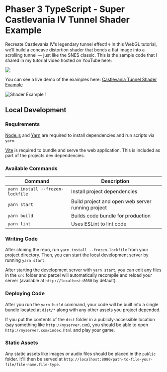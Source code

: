 # Phaser 3 TypeScript - Super Castlevania IV Tunnel Shader Example

Recreate Castlevania IV’s legendary tunnel effect! 🌀 In this WebGL tutorial, we’ll build a concave distortion shader that bends a flat image into a scrolling tunnel — just like the SNES classic. This is the sample code that I shared in my tutorial video hosted on YouTube here:

[<img src="https://i.ytimg.com/vi/rCipJqPoRFU/hqdefault.jpg">](https://youtu.be/rCipJqPoRFU "WebGL Shader Tutorial: Castlevania IV Tunnel Effect")

You can see a live demo of the examples here: [Castlevania Tunnel Shader Example](https://devshareacademy.github.io/phaser-3-typescript-games-and-examples/examples/3.90/castlevania-tunnel-shader-example/index.html)

![Shader Example 1](./docs/example.gif?raw=true)

## Local Development

### Requirements

[Node.js](https://nodejs.org) and [Yarn](https://yarnpkg.com/) are required to install dependencies and run scripts via `yarn`.

[Vite](https://vitejs.dev/) is required to bundle and serve the web application. This is included as part of the projects dev dependencies.

### Available Commands

| Command | Description |
|---------|-------------|
| `yarn install --frozen-lockfile` | Install project dependencies |
| `yarn start` | Build project and open web server running project |
| `yarn build` | Builds code bundle for production |
| `yarn lint` | Uses ESLint to lint code |

### Writing Code

After cloning the repo, run `yarn install --frozen-lockfile` from your project directory. Then, you can start the local development
server by running `yarn start`.

After starting the development server with `yarn start`, you can edit any files in the `src` folder
and parcel will automatically recompile and reload your server (available at `http://localhost:8080`
by default).

### Deploying Code

After you run the `yarn build` command, your code will be built into a single bundle located at
`dist/*` along with any other assets you project depended.

If you put the contents of the `dist` folder in a publicly-accessible location (say something like `http://myserver.com`),
you should be able to open `http://myserver.com/index.html` and play your game.

### Static Assets

Any static assets like images or audio files should be placed in the `public` folder. It'll then be served at `http://localhost:8080/path-to-file-your-file/file-name.file-type`.
